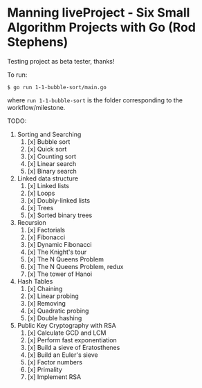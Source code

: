 # Manning liveProject - Six Small Algorithm Projects with Go (Rod Stephens)

Testing project as beta tester, thanks!

To run:

```
$ go run 1-1-bubble-sort/main.go
```

where `run 1-1-bubble-sort` is the folder corresponding to the workflow/milestone.

TODO:
1. Sorting and Searching
    1. [x] Bubble sort
    2. [x] Quick sort
    3. [x] Counting sort
    4. [x] Linear search
    5. [x] Binary search
2. Linked data structure
    1. [x] Linked lists
    2. [x] Loops
    3. [x] Doubly-linked lists
    4. [x] Trees
    5. [x] Sorted binary trees
3. Recursion
    1. [x] Factorials
    2. [x] Fibonacci
    3. [x] Dynamic Fibonacci
    4. [x] The Knight's tour
    5. [x] The N Queens Problem
    6. [x] The N Queens Problem, redux
    7. [x] The tower of Hanoi
4. Hash Tables
    1. [x] Chaining
    2. [x] Linear probing
    3. [x] Removing
    4. [x] Quadratic probing
    5. [x] Double hashing
5. Public Key Cryptography with RSA
    1. [x] Calculate GCD and LCM
    2. [x] Perform fast exponentiation
    3. [x] Build a sieve of Eratosthenes
    4. [x] Build an Euler's sieve
    5. [x] Factor numbers
    6. [x] Primality
    6. [x] Implement RSA
